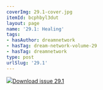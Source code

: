 ```yaml
---
coverImg: 29.1-cover.jpg
itemId: bcphbyl3dut
layout: page
name: '29.1: Healing'
tags:
- hasAuthor: dreamnetwork
- hasTag: dream-network-volume-29
- hasTag: dreamnetwork
type: post
urlSlug: '29.1'
---
```

<img class="card-img" src="../images/29.1-rect.jpg"/><a href="../files/pdfs/Volume_29/29.1_healing.pdf" download="">Download issue 29.1</a>